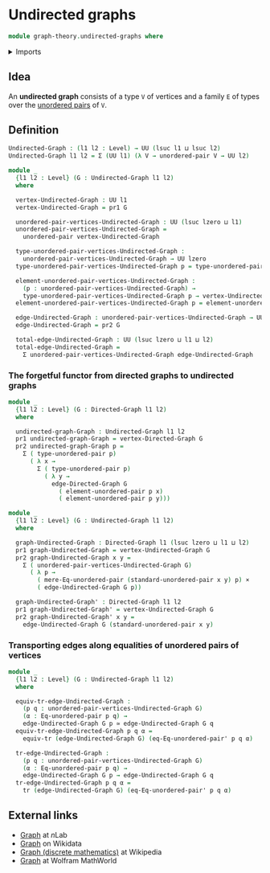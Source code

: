 # Undirected graphs

```agda
module graph-theory.undirected-graphs where
```

<details><summary>Imports</summary>

```agda
open import foundation.cartesian-product-types
open import foundation.dependent-pair-types
open import foundation.equivalences
open import foundation.transport-along-identifications
open import foundation.universe-levels
open import foundation.unordered-pairs

open import graph-theory.directed-graphs
```

</details>

## Idea

An **undirected graph** consists of a type `V` of vertices and a family `E` of
types over the [unordered pairs](foundation.unordered-pairs.md) of `V`.

## Definition

```agda
Undirected-Graph : (l1 l2 : Level) → UU (lsuc l1 ⊔ lsuc l2)
Undirected-Graph l1 l2 = Σ (UU l1) (λ V → unordered-pair V → UU l2)

module _
  {l1 l2 : Level} (G : Undirected-Graph l1 l2)
  where

  vertex-Undirected-Graph : UU l1
  vertex-Undirected-Graph = pr1 G

  unordered-pair-vertices-Undirected-Graph : UU (lsuc lzero ⊔ l1)
  unordered-pair-vertices-Undirected-Graph =
    unordered-pair vertex-Undirected-Graph

  type-unordered-pair-vertices-Undirected-Graph :
    unordered-pair-vertices-Undirected-Graph → UU lzero
  type-unordered-pair-vertices-Undirected-Graph p = type-unordered-pair p

  element-unordered-pair-vertices-Undirected-Graph :
    (p : unordered-pair-vertices-Undirected-Graph) →
    type-unordered-pair-vertices-Undirected-Graph p → vertex-Undirected-Graph
  element-unordered-pair-vertices-Undirected-Graph p = element-unordered-pair p

  edge-Undirected-Graph : unordered-pair-vertices-Undirected-Graph → UU l2
  edge-Undirected-Graph = pr2 G

  total-edge-Undirected-Graph : UU (lsuc lzero ⊔ l1 ⊔ l2)
  total-edge-Undirected-Graph =
    Σ unordered-pair-vertices-Undirected-Graph edge-Undirected-Graph
```

### The forgetful functor from directed graphs to undirected graphs

```agda
module _
  {l1 l2 : Level} (G : Directed-Graph l1 l2)
  where

  undirected-graph-Graph : Undirected-Graph l1 l2
  pr1 undirected-graph-Graph = vertex-Directed-Graph G
  pr2 undirected-graph-Graph p =
    Σ ( type-unordered-pair p)
      ( λ x →
        Σ ( type-unordered-pair p)
          ( λ y →
            edge-Directed-Graph G
              ( element-unordered-pair p x)
              ( element-unordered-pair p y)))

module _
  {l1 l2 : Level} (G : Undirected-Graph l1 l2)
  where

  graph-Undirected-Graph : Directed-Graph l1 (lsuc lzero ⊔ l1 ⊔ l2)
  pr1 graph-Undirected-Graph = vertex-Undirected-Graph G
  pr2 graph-Undirected-Graph x y =
    Σ ( unordered-pair-vertices-Undirected-Graph G)
      ( λ p →
        ( mere-Eq-unordered-pair (standard-unordered-pair x y) p) ×
        ( edge-Undirected-Graph G p))

  graph-Undirected-Graph' : Directed-Graph l1 l2
  pr1 graph-Undirected-Graph' = vertex-Undirected-Graph G
  pr2 graph-Undirected-Graph' x y =
    edge-Undirected-Graph G (standard-unordered-pair x y)
```

### Transporting edges along equalities of unordered pairs of vertices

```agda
module _
  {l1 l2 : Level} (G : Undirected-Graph l1 l2)
  where

  equiv-tr-edge-Undirected-Graph :
    (p q : unordered-pair-vertices-Undirected-Graph G)
    (α : Eq-unordered-pair p q) →
    edge-Undirected-Graph G p ≃ edge-Undirected-Graph G q
  equiv-tr-edge-Undirected-Graph p q α =
    equiv-tr (edge-Undirected-Graph G) (eq-Eq-unordered-pair' p q α)

  tr-edge-Undirected-Graph :
    (p q : unordered-pair-vertices-Undirected-Graph G)
    (α : Eq-unordered-pair p q) →
    edge-Undirected-Graph G p → edge-Undirected-Graph G q
  tr-edge-Undirected-Graph p q α =
    tr (edge-Undirected-Graph G) (eq-Eq-unordered-pair' p q α)
```

## External links

- [Graph](https://ncatlab.org/nlab/show/graph) at $n$Lab
- [Graph](https://www.wikidata.org/entity/Q141488) on Wikidata
- [Graph (discrete mathematics)](<https://en.wikipedia.org/wiki/Graph_(discrete_mathematics)>)
  at Wikipedia
- [Graph](https://mathworld.wolfram.com/Graph.html) at Wolfram MathWorld
